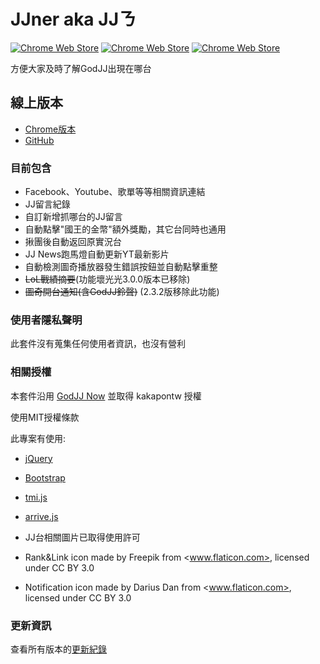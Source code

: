 # JJner aka JJㄋ

[![Chrome Web Store](https://img.shields.io/chrome-web-store/v/lkkafdaealbadpalmjahfkccfcejhpnl)](https://chrome.google.com/webstore/detail/godjj-now/lkkafdaealbadpalmjahfkccfcejhpnl?hl=zh-TW)
[![Chrome Web Store](https://img.shields.io/chrome-web-store/users/lkkafdaealbadpalmjahfkccfcejhpnl)](https://chrome.google.com/webstore/detail/godjj-now/lkkafdaealbadpalmjahfkccfcejhpnl?hl=zh-TW)
[![Chrome Web Store](https://img.shields.io/chrome-web-store/stars/lkkafdaealbadpalmjahfkccfcejhpnl?label=chrome%20web%20store)](https://chromewebstore.google.com/detail/jjner/lkkafdaealbadpalmjahfkccfcejhpnl/reviews?hl=zh-TW)

方便大家及時了解GodJJ出現在哪台

## 線上版本

- [Chrome版本](https://chrome.google.com/webstore/detail/godjj-now/lkkafdaealbadpalmjahfkccfcejhpnl)
- [GitHub](https://github.com/MayGrass/JJner)

### 目前包含

- Facebook、Youtube、歌單等等相關資訊連結
- JJ留言紀錄
- 自訂新增抓哪台的JJ留言
- 自動點擊"國王的金幣"額外獎勵，其它台同時也通用
- 揪團後自動返回原實況台
- JJ News跑馬燈自動更新YT最新影片
- 自動檢測圖奇播放器發生錯誤按鈕並自動點擊重整
- ~~LoL戰績摘要~~(功能壞光光3.0.0版本已移除)
- ~~圖奇開台通知(含GodJJ鈴聲)~~ (2.3.2版移除此功能)

### 使用者隱私聲明

此套件沒有蒐集任何使用者資訊，也沒有營利

### 相關授權

本套件沿用 [GodJJ Now](https://github.com/kakapontw/GodJJNow) 並取得 kakapontw 授權

使用MIT授權條款

此專案有使用:

- [jQuery](https://jquery.com/)
- [Bootstrap](https://getbootstrap.com/)
- [tmi.js](https://www.tmijs.org/)
- [arrive.js](https://github.com/uzairfarooq/arrive)

- JJ台相關圖片已取得使用許可
- Rank&Link icon made by Freepik from <www.flaticon.com>, licensed under CC BY 3.0
- Notification icon made by Darius Dan from <www.flaticon.com>, licensed under CC BY 3.0

### 更新資訊

查看所有版本的[更新紀錄](./CHANGELOG.md)
